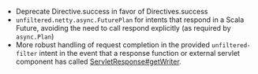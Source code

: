 * Deprecate Directive.success in favor of Directives.success
* `unfiltered.netty.async.FuturePlan` for intents that respond in a
  Scala Future, avoiding the need to call respond explicitly (as
  required by `async.Plan`)
* More robust handling of request completion in the provided `unfiltered-filter`
  intent in the event that a response function or external servlet component has
  called [ServletResponse#getWriter].

[ServletResponse#getWriter]: http://docs.oracle.com/javaee/6/api/javax/servlet/ServletResponse.html#getWriter()